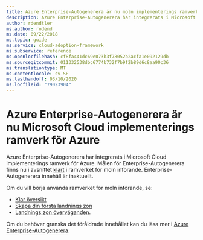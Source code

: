 ```yaml
---
title: Azure Enterprise-Autogenerera är nu moln implementerings ramverket för Azure
description: Azure Enterprise-Autogenerera har integrerats i Microsoft Cloud implementerings ramverk för Azure.
author: rdendtler
ms.author: rodend
ms.date: 09/22/2018
ms.topic: guide
ms.service: cloud-adoption-framework
ms.subservice: reference
ms.openlocfilehash: cf8fa441dc69e073b3f78052b2acfa1e092129db
ms.sourcegitcommit: 011332538dbc6774b732f7b9f2b89d6c8aa90c36
ms.translationtype: MT
ms.contentlocale: sv-SE
ms.lasthandoff: 03/10/2020
ms.locfileid: "79023904"
---
```

<!-- cSpell:ignore rodend -->

# <a name="azure-enterprise-scaffold-is-now-the-microsoft-cloud-adoption-framework-for-azure"></a>Azure Enterprise-Autogenerera är nu Microsoft Cloud implementerings ramverk för Azure

Azure Enterprise-Autogenerera har integrerats i Microsoft Cloud implementerings ramverk för Azure. Målen för Enterprise-Autogenerera finns nu i avsnittet [klart](../ready/index.md) i ramverket för moln införande. Enterprise-Autogenerera innehåll är inaktuellt.

Om du vill börja använda ramverket för moln införande, se:

- [Klar översikt](../ready/index.md)
- [Skapa din första landnings zon](../ready/landing-zone/migrate-landing-zone.md)
- [Landnings zon överväganden](../ready/considerations/index.md).

Om du behöver granska det föråldrade innehållet kan du läsa mer i [Azure Enterprise-Autogenerera](.\migration-with-enterprise-scaffold.md).
